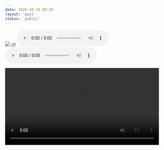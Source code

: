 ```yaml
---
date: 2020-10-20 08:20
layout: 'post'
status: 'public'
---
```

![](https://cdn.pixabay.com/photo/2020/10/14/01/18/winter-5653129_1280.jpg)
/// <audio src="https://music.163.com/song/media/outer/url?id=536809"  loop controls></audio>
<audio src="https://inz.oss-cn-beijing.aliyuncs.com/Audios/Butter-Fly%20%28%E3%83%92%E3%82%9A%E3%82%A2%E3%83%8E%E3%82%A6%E3%82%99%E3%82%A1%E3%83%BC%E3%82%B7%E3%82%99%E3%83%A7%E3%83%B3%29.mp3"  loop controls></audio>

<video width="100%" controls="controls" autoplay="autoplay" border=0><source src="https://vkceyugu.cdn.bspapp.com/VKCEYUGU-imgbed/fc4d0912-2464-4193-96f6-6d5612d7fc90.mp4"></video>
